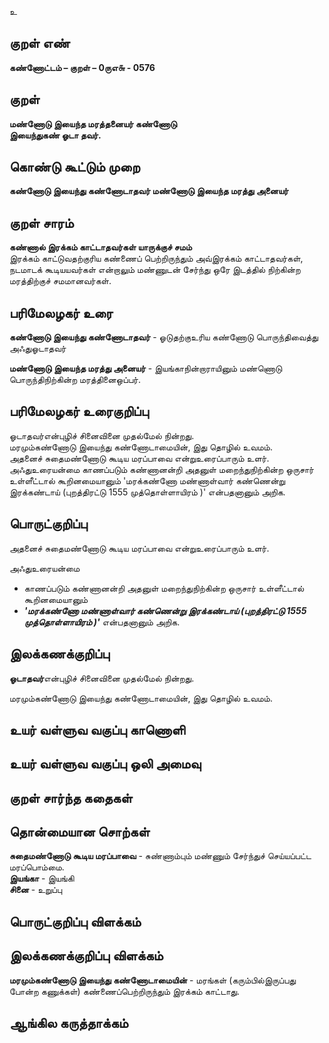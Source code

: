 உ

## குறள் எண் 

**கண்ணோட்டம் – குறள் – 0ருஎ௬ - 0576**  

## குறள் 

**மண்ணோடு இயைந்த மரத்தனையர் கண்ணோடு  
இயைந்துகண் ஓடா தவர்.**  

## கொண்டு கூட்டும் முறை

**கண்ணோடு இயைந்து கண்ணோடாதவர் மண்ணோடு இயைந்த மரத்து அனையர்**

## குறள் சாரம் 

**கண்ணால் இரக்கம் காட்டாதவர்கள் யாருக்குச் சமம்**  
இரக்கம் காட்டுவதற்குரிய கண்ணைப் பெற்றிருந்தும் அவ்இரக்கம் காட்டாதவர்கள்,   
நடமாடக் கூடியயவர்கள் என்றாலும் மண்ணுடன் சேர்ந்து ஒரே இடத்தில் நிற்கின்ற மரத்திற்குச் சமமானவர்கள்.  

## பரிமேலழகர் உரை

**கண்ணோடு இயைந்து கண்ணோடாதவர்** - ஓடுதற்குஉரிய கண்ணோடு பொருந்திவைத்து அஃதுஓடாதவர்  

**மண்ணோடு இயைந்த மரத்து அனையர்** - இயங்காநின்றாராயினும் மண்ணொடு பொருந்திநிற்கின்ற மரத்தினைஒப்பர்.

## பரிமேலழகர் உரைகுறிப்பு   

ஓடாதவர்என்புழிச் சினைவினை முதல்மேல் நின்றது.  
மரமும்கண்ணோடு இயைந்து கண்ணோடாமையின், இது தொழில் உவமம்.    
அதனைச் சுதைமண்ணோடு கூடிய மரப்பாவை என்றுஉரைப்பாரும் உளர்.  
அஃதுஉரையன்மை காணப்படும் கண்ணானன்றி அதனுள் மறைந்துநிற்கின்ற ஒருசார் உள்ளீட்டால் கூறினமையானும் 'மரக்கண்ணோ மண்ணாள்வார் கண்ணென்று இரக்கண்டாய் (புறத்திரட்டு 1555 முத்தொள்ளாயிரம் )' என்பதனானும் அறிக.    

## பொருட்குறிப்பு 

அதனைச் சுதைமண்ணோடு கூடிய மரப்பாவை என்றுஉரைப்பாரும் உளர்.  

அஃதுஉரையன்மை   
* காணப்படும் கண்ணானன்றி அதனுள் மறைந்துநிற்கின்ற ஒருசார் உள்ளீட்டால் கூறினமையானும்  
* _**'மரக்கண்ணோ மண்ணாள்வார் கண்ணென்று இரக்கண்டாய் (புறத்திரட்டு 1555 முத்தொள்ளாயிரம் )'**_ என்பதனானும் அறிக.   

## இலக்கணக்குறிப்பு  

**ஓடாதவர்**என்புழிச் சினைவினை முதல்மேல் நின்றது.  

மரமும்கண்ணோடு இயைந்து கண்ணோடாமையின், இது தொழில் உவமம்.    

## உயர் வள்ளுவ வகுப்பு காணொளி


## உயர் வள்ளுவ வகுப்பு ஒலி அமைவு 

 
## குறள் சார்ந்த கதைகள் 


## தொன்மையான சொற்கள்

**சுதைமண்ணோடு கூடிய மரப்பாவை** - சுண்ணாம்பும் மண்ணும் சேர்ந்துச் செய்யப்பட்ட மரப்பொம்மை.    
**இயங்கா** - இயங்கி   
**சினை** - உறுப்பு   

## பொருட்குறிப்பு விளக்கம்


## இலக்கணக்குறிப்பு விளக்கம்

**மரமும்கண்ணோடு இயைந்து கண்ணோடாமையின்** - மரங்கள் (கரும்பில்இருப்பது போன்ற கணுக்கள்) கண்ணைப்பெற்றிருந்தும் இரக்கம் காட்டாது.    

## ஆங்கில கருத்தாக்கம் 



